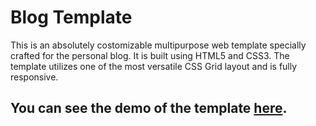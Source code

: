 # Blog Template
This is an absolutely costomizable multipurpose web template specially crafted for the personal blog. It is built using HTML5 and CSS3. The template utilizes one of the most versatile CSS Grid layout and is fully responsive.
## You can see the demo of the template [here](https://davidoniani.github.io/Blogplate/).
